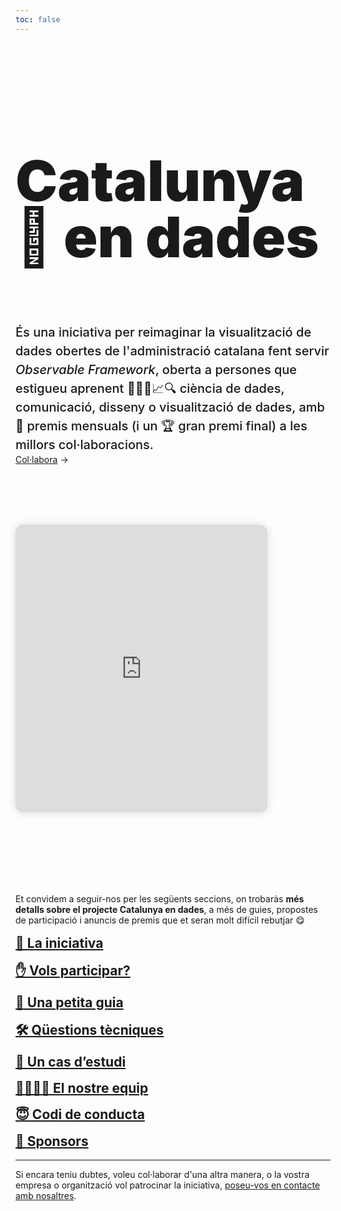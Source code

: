 ```yaml
---
toc: false
---
```


<style>

.hero {
  display: flex;
  flex-direction: column;
  font-family: var(--sans-serif);
  margin: 4rem 0 6rem;
  text-wrap: balance;
}

.hero h1 {
  max-width: 36rem;
  padding-bottom: 2rem;
  font-size: 14vw;
  font-weight: 900;
  line-height: 1;
  background-clip: text;
}

.hero h2 {
  margin: 0;
  max-width: 100%;
  font-size: 20px;
  font-style: initial;
  font-weight: 500;
  line-height: 1.5;
  color: var(--theme-foreground-muted);
}

.card h2 {
  margin-top: 1rem;
}

iframe {
  width: 100%;
  border:none;
  -ms-zoom: 0.8;
  -moz-transform: scale(0.8);
  -moz-transform-origin: 0 0;
  -o-transform: scale(0.8);
  -o-transform-origin: 0 0;
  -webkit-transform: scale(0.8);
  -webkit-transform-origin: 0 0;
  height: 36rem;
  border-radius: 1rem;
  box-shadow: 0 0 1rem rgba(0,0,0,0.15);
  pointer-events:none;
}

@media (min-width: 640px) {
  .hero h1 {
    font-size: 90px;
  }
}

</style>

<div class="hero">
  <h1>Catalunya 👀 en dades</h1>
  <h2>És una iniciativa per reimaginar la visualització de dades obertes de l'administració catalana fent servir <em>Observable Framework</em>, oberta a persones que estigueu aprenent 🧑‍💻📓📈🔍 ciència de dades, comunicació, disseny o visualització de dades, amb 🏅 premis mensuals (i un 🏆 gran premi final) a les millors col·laboracions.</h2>
  <a href="/pages/participa">Col·labora<span style="display: inline-block; margin-left: 0.25rem;">→</span></a>
</div>

<iframe id="iframe" scrolling="no" src="https://sequera.fndvit.org/"></iframe>

Et convidem a seguir-nos per les següents seccions, on trobaràs **més detalls sobre el projecte Catalunya en dades**, a més de guies, propostes de participació i anuncis de premis que et seran molt difícil rebutjar 😋

<div class="grid grid-cols-4">
  <div class="card">
    <h2><a href="/pages/iniciativa">🚀 La iniciativa</a></h2>
  </div>
  <div class="card">
    <h2><a href="/pages/participa">✋ Vols participar?</a></h2>
  </div>
  <div class="card">
    <h2><a href="/pages/guia">🎨 Una petita guia</a></h2>
  </div>
  <div class="card">
    <h2><a href="/pages/preguntes-tecniques">🛠️ Qüestions tècniques</a></h2>
  </div>
  <div class="card">
    <h2><a href="/pages/exemples">🎯 Un cas d’estudi</a></h2>
  </div>
  <div class="card">
    <h2><a href="/pages/equip">👩‍👩‍👧‍👦 El nostre equip</a></h2>
  </div>
  <div class="card">
    <h2><a href="/pages/codi-de-conducta">😇 Codi de conducta</a></h2>
  </div>
  <div class="card">
    <h2><a href="/pages/sponsors">💎 Sponsors</a></h2>
  </div>
</div>

--- 
Si encara teniu dubtes, voleu col·laborar d'una altra manera, o la vostra empresa o organització vol patrocinar la iniciativa, [poseu-vos en contacte amb nosaltres](mailto:karma@fundaciovit.org).
